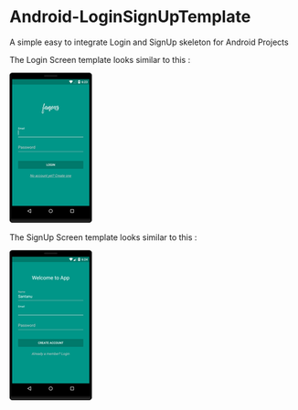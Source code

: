 # Android-LoginSignUpTemplate


A simple easy to integrate Login and SignUp skeleton for Android Projects

The Login Screen template looks similar to this :


![ScreenShot](/screenshot1.png)


The SignUp Screen template looks similar to this :


![ScreenShot](/screenshot2.png)
